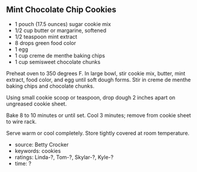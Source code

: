 Mint Chocolate Chip Cookies
---------------------------

- 1 pouch (17.5 ounces) sugar cookie mix
- 1/2 cup butter or margarine, softened
- 1/2 teaspoon mint extract
- 8 drops green food color
- 1 egg
- 1 cup creme de menthe baking chips
- 1 cup semisweet chocolate chunks

Preheat oven to 350 degrees F. In large bowl, stir cookie mix, butter,
mint extract, food color, and egg until soft dough forms. Stir in
creme de menthe baking chips and chocolate chunks.

Using small cookie scoop or teaspoon, drop dough 2 inches apart on
ungreased cookie sheet.

Bake 8 to 10 minutes or until set. Cool 3 minutes; remove from cookie
sheet to wire rack.

Serve warm or cool completely. Store tightly covered at room
temperature.

- source: Betty Crocker
- keywords: cookies
- ratings: Linda-?, Tom-?, Skylar-?, Kyle-?
- time: ?
